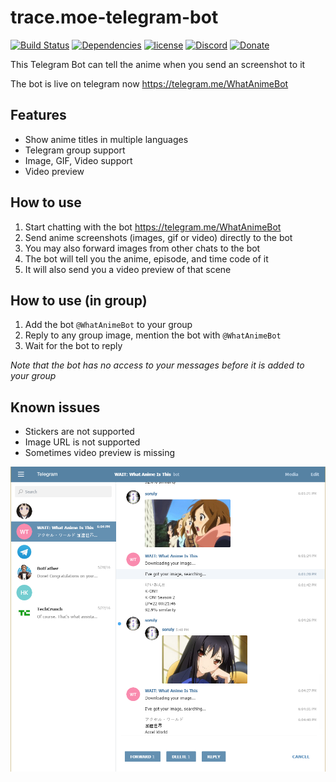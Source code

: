 # trace.moe-telegram-bot
[![Build Status](https://travis-ci.org/soruly/trace.moe-telegram-bot.svg?branch=master)](https://travis-ci.org/soruly/trace.moe-telegram-bot)
[![Dependencies](https://david-dm.org/soruly/trace.moe-telegram-bot/status.svg)](https://david-dm.org/soruly/trace.moe-telegram-bot)
[![license](https://img.shields.io/github/license/soruly/trace.moe-telegram-bot.svg)](https://raw.githubusercontent.com/soruly/trace.moe-telegram-bot/master/LICENSE)
[![Discord](https://img.shields.io/discord/437578425767559188.svg)](https://discord.gg/K9jn6Kj)
[![Donate](https://img.shields.io/badge/donate-patreon-orange.svg)](https://www.patreon.com/soruly)

This Telegram Bot can tell the anime when you send an screenshot to it

The bot is live on telegram now https://telegram.me/WhatAnimeBot

## Features
- Show anime titles in multiple languages
- Telegram group support
- Image, GIF, Video support
- Video preview

## How to use
1. Start chatting with the bot https://telegram.me/WhatAnimeBot
2. Send anime screenshots (images, gif or video) directly to the bot
3. You may also forward images from other chats to the bot
4. The bot will tell you the anime, episode, and time code of it
5. It will also send you a video preview of that scene

## How to use (in group)
1. Add the bot `@WhatAnimeBot` to your group
2. Reply to any group image, mention the bot with `@WhatAnimeBot`
3. Wait for the bot to reply

_Note that the bot has no access to your messages before it is added to your group_

## Known issues
- Stickers are not supported
- Image URL is not supported
- Sometimes video preview is missing

![Demo](demo.png)
